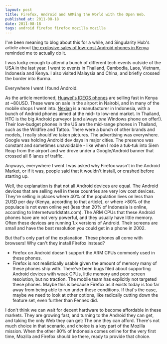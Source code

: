 ```yaml
---
layout: post
title: Firefox, Android and ARMing the World with the Open Web.
published_at: 2011-08-18
date: 2011-08-18
tags: android firefox firefox mozilla mozilla
---
```


I've been meaning to blog about this for a while, and Singularity Hub's article about [the explosive sales of low-cost Android phones in Kenya](http://j.mp/oowRDz) reminded me to actually do it.

I was lucky enough to attend a bunch of different tech events outside of the USA in the last year. I went to events in Thailand, Cambodia, Laos, Vietnam, Indonesia and Kenya. I also visited Malaysia and China, and briefly crossed the border into Burma.

Everywhere I went I found Android.

As the article mentioned, [Huawei's IDEOS phones](http://www.huaweidevice.com/resource/mini/201008174756/ideos/products_specifications.html) are selling fast in Kenya at ~80USD. These were on sale in the airport in Nairobi, and in many of the mobile shops I went into. [Nexian](http://www.nexian.co.id/index.php/product.html) is a manufacturer in Indonesia, with a bunch of Android phones aimed at the mid- to low-end market. In Thailand, HTC is the big Android purveyor (and always *one* Windows phone on offer!). Their low-budget phones in the US are the mid-range phones in Thailand, such as the Wildfire and Tattoo. There were a bunch of other brands and models, I really should've taken pictures. The advertising was everywhere. Google was holding Android dev days in major cities. The presence was constant and sometimes unavoidable - like when I rode a tuk-tuk into Siem Reap from the airport and we drove under a Google/Android banner that crossed all 6 lanes of traffic.

Anyways, everywhere I went I was asked why Firefox wasn't in the Android Market, or if it was, people said that it wouldn't install, or crashed before starting up.

Well, the explanation is that not all Android devices are equal. The Android devices that are selling well in these countries are very low cost devices. They're selling in places where 40% of the population lives on less than 2USD per day (Kenya, according to that article), or where >80% of the populace is not even online yet (less than 20% of Indonesia is online, according to Internetworldstats.com). The ARM CPUs that these Android phones have are not very powerful, and they usually have little memory. Often these devices are running 1.x versions of Android. Their screens are small and have the best resolution you could get in a phone in 2002.

But that's only part of the explanation. These phones all come with browsers! Why can't they install Firefox instead?

*   Firefox on Android doesn't support the ARM CPUs commonly used in these phones.
*   Firefox is not realistically usable given the amount of memory many of these phones ship with.
There've been bugs filed about supporting Android devices with weak CPUs, little memory and poor screen resolution, but no traction. The mobile team has explicitly not targeted these phones. Maybe this is because Firefox as it exists today is too far away from being able to run under these conditions. If that's the case, maybe we need to look at other options, like radically cutting down the feature set, even further than Fennec did.

I don't think we can wait for decent hardware to become affordable in these markets. They are growing fast, and turning to the Android they can get, and taking the only Web they can get: The one they can afford. There's not much choice in that scenario, and choice is a key part of the Mozilla mission. When the other 80% of Indonesia comes online for the very first time, Mozilla and Firefox should be there, ready to provide that choice.
